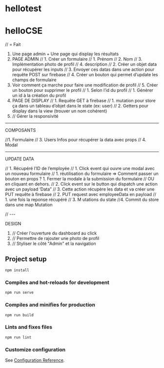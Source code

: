 # hellotest

# helloCSE

// = Fait

1. Une page admin + Une page qui display les résultats
2. PAGE ADMIN
  //  1. Créer un formulaire
    //    1. Prénom
    //    2. Nom
    //    3. Implémentation photo de profil
    //    4. description
  //  2. Créer un objet data pour récupérer les inputs
  //  3. Envoyer ces datas dans une action pour requête POST sur firebase
  //  4. Créer un bouton qui permet d’update les champs de formulaire
  1. Voir comment ça marche pour faire une modification de profil
   // 5. Créer un bouton pour supprimer le profil
      //  1. Selon l’id du profil
        //    1. Générer un id à la création du profil
3. PAGE DE DISPLAY
  //  1. Requête GET à firebase
    //    1. mutation pour store ça dans un tableau d’objet dans le state (ex: user)
    //    2. Getters pour display dans la view (trouver un nom cohérent)
4. // Gérer la responsivité

---

COMPOSANTS

//1. Formulaire
// 3. Users Infos pour récupérer la data avec props
// 4. Modal

---

UPDATE DATA

  // 1. Récupéré l’ID de l’employée
  //  1. Click event qui ouvre une modal avec un nouveau formulaire
      //  1. réutilisation du formulaire ⇒ Comment passer un bouton en props ?
            1. Fermer la modale à la submission du formulaire
        //    OU en cliquant en dehors.
  //  2. Click event sur le button qui dispatch une action avec un payload ‘Data”
  //  3. Cette action récupère les data et va créer une PUT requête à firebase
  // 2. PUT request avec employeeData en payload
  //  1. une fois la reponse récupéré
  //  3. M utations du state
  //4. Commit du store dans une map Mutation

// ---

DESIGN

  1. // Créer l'ouverture du dashboard au click
  2. // Permettre de rajouter une photo de profil
  3. // Styliser le côté "Admin" et la navigation




## Project setup
```
npm install
```

### Compiles and hot-reloads for development
```
npm run serve
```

### Compiles and minifies for production
```
npm run build
```

### Lints and fixes files
```
npm run lint
```

### Customize configuration
See [Configuration Reference](https://cli.vuejs.org/config/).
